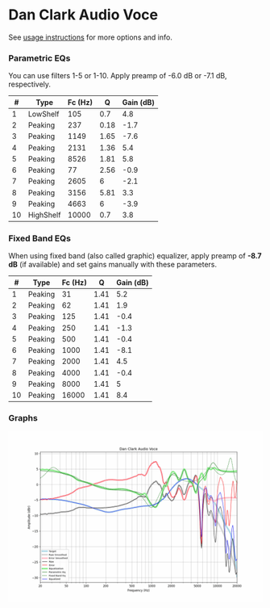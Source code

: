 # Dan Clark Audio Voce
See [usage instructions](https://github.com/jaakkopasanen/AutoEq#usage) for more options and info.

### Parametric EQs
You can use filters 1-5 or 1-10. Apply preamp of -6.0 dB or -7.1 dB, respectively.

|   # | Type      |   Fc (Hz) |    Q |   Gain (dB) |
|-----|-----------|-----------|------|-------------|
|   1 | LowShelf  |       105 | 0.7  |         4.8 |
|   2 | Peaking   |       237 | 0.18 |        -1.7 |
|   3 | Peaking   |      1149 | 1.65 |        -7.6 |
|   4 | Peaking   |      2131 | 1.36 |         5.4 |
|   5 | Peaking   |      8526 | 1.81 |         5.8 |
|   6 | Peaking   |        77 | 2.56 |        -0.9 |
|   7 | Peaking   |      2605 | 6    |        -2.1 |
|   8 | Peaking   |      3156 | 5.81 |         3.3 |
|   9 | Peaking   |      4663 | 6    |        -3.9 |
|  10 | HighShelf |     10000 | 0.7  |         3.8 |

### Fixed Band EQs
When using fixed band (also called graphic) equalizer, apply preamp of **-8.7 dB** (if available) and set gains manually with these parameters.

|   # | Type    |   Fc (Hz) |    Q |   Gain (dB) |
|-----|---------|-----------|------|-------------|
|   1 | Peaking |        31 | 1.41 |         5.2 |
|   2 | Peaking |        62 | 1.41 |         1.9 |
|   3 | Peaking |       125 | 1.41 |        -0.4 |
|   4 | Peaking |       250 | 1.41 |        -1.3 |
|   5 | Peaking |       500 | 1.41 |        -0.4 |
|   6 | Peaking |      1000 | 1.41 |        -8.1 |
|   7 | Peaking |      2000 | 1.41 |         4.5 |
|   8 | Peaking |      4000 | 1.41 |        -0.4 |
|   9 | Peaking |      8000 | 1.41 |         5   |
|  10 | Peaking |     16000 | 1.41 |         8.4 |

### Graphs
![](./Dan%20Clark%20Audio%20Voce.png)
